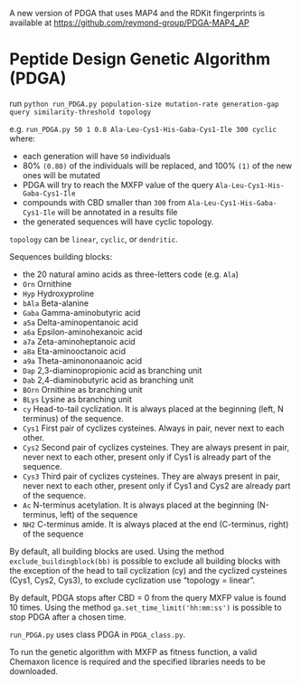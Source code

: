 A new version of PDGA that uses MAP4 and the RDKit fingerprints is available at https://github.com/reymond-group/PDGA-MAP4_AP

# Peptide Design Genetic Algorithm (PDGA)
run `python run_PDGA.py population-size mutation-rate generation-gap query similarity-threshold topology`

e.g. `run_PDGA.py 50 1 0.8 Ala-Leu-Cys1-His-Gaba-Cys1-Ile 300 cyclic`
where:
- each generation will have `50` individuals
- 80% `(0.80)` of the individuals will be replaced, and 100% `(1)` of the new ones will be mutated
- PDGA will try to reach the MXFP value of the query `Ala-Leu-Cys1-His-Gaba-Cys1-Ile`
- compounds with CBD smaller than `300` from `Ala-Leu-Cys1-His-Gaba-Cys1-Ile` will be annotated in a results file
- the generated sequences will have cyclic topology.

`topology` can be `linear`, `cyclic`, or `dendritic`.

Sequences building blocks:
- the 20 natural amino acids as three-letters code (e.g. `Ala`)
- `Orn`	Ornithine
- `Hyp`	Hydroxyproline
- `bAla` Beta-alanine
- `Gaba` Gamma-aminobutyric acid
- `a5a` Delta-aminopentanoic acid 
- `a6a` Epsilon-aminohexanoic acid
- `a7a` Zeta-aminoheptanoic acid
- `a8a` Eta-aminooctanoic acid
- `a9a`	Theta-aminononaanoic acid
- `Dap` 2,3-diaminopropionic acid as branching unit
- `Dab` 2,4-diaminobutyric acid as branching unit
- `BOrn` Ornithine as branching unit
- `BLys` Lysine as branching unit
- `cy` Head-to-tail cyclization. It is always placed at the beginning (left, N terminus) of the sequence.
- `Cys1` First pair of cyclizes cysteines. Always in pair, never next to each other.
- `Cys2` Second pair of cyclizes cysteines. They are always present in pair, never next to each other, present only if Cys1 is already part of the sequence.
- `Cys3` Third pair of cyclizes cysteines. They are always present in pair, never next to each other, present only if Cys1 and Cys2 are already part of the sequence.
- `Ac` N-terminus acetylation. It is always placed at the beginning (N-terminus, left) of the sequence
- `NH2` C-terminus amide. It is always placed at the end (C-terminus, right) of the sequence

By default, all building blocks are used. Using the method `exclude_buildingblock(bb)` is possible to exclude all building blocks with the exception of the head to tail cyclization (cy) and the cyclized cysteines (Cys1, Cys2, Cys3), to exclude cyclization use “topology = linear”. 

By default, PDGA stops after CBD = 0 from the query MXFP value is found 10 times. Using the method `ga.set_time_limit('hh:mm:ss')` is possible to stop PDGA after a chosen time.

`run_PDGA.py` uses class PDGA in `PDGA_class.py`.

To run the genetic algorithm with MXFP as fitness function, a valid Chemaxon licence is required and the specified libraries needs to be downloaded.

